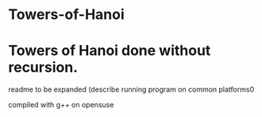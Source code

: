 # Towers-of-Hanoi

# Towers of Hanoi done without recursion.

readme to be expanded (describe running program on common platforms0

compiled with g++ on opensuse
